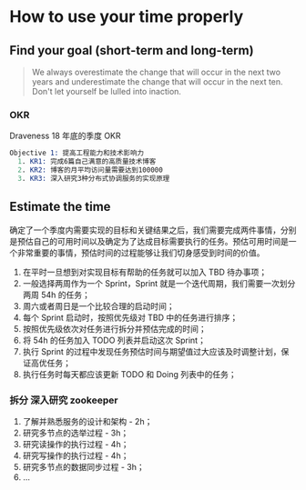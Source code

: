 # How to use your time properly

## Find your goal (short-term and long-term)

> We always overestimate the change that will occur in the next two years and underestimate the change that will occur in the next ten. Don't let yourself be lulled into inaction.

### OKR

Draveness 18 年底的季度 OKR

```s
Objective 1: 提高工程能力和技术影响力
  1. KR1: 完成6篇自己满意的高质量技术博客
  2. KR2: 博客的月平均访问量需要达到100000
  3. KR3: 深入研究3种分布式协调服务的实现原理
```

## Estimate the time

确定了一个季度内需要实现的目标和关键结果之后，我们需要完成两件事情，分别是预估自己的可用时间以及确定为了达成目标需要执行的任务。预估可用时间是一个非常重要的事情，预估时间的过程能够让我们切身感受到时间的价值。

1. 在平时一旦想到对实现目标有帮助的任务就可以加入 TBD 待办事项；
2. 一般选择两周作为一个 Sprint，Sprint 就是一个迭代周期，我们需要一次划分两周 54h 的任务；
3. 周六或者周日是一个比较合理的启动时间；
4. 每个 Sprint 启动时，按照优先级对 TBD 中的任务进行排序；
5. 按照优先级依次对任务进行拆分并预估完成的时间；
6. 将 54h 的任务加入 TODO 列表并启动这次 Sprint；
7. 执行 Sprint 的过程中发现任务预估时间与期望值过大应该及时调整计划，保证高优任务；
8. 执行任务时每天都应该更新 TODO 和 Doing 列表中的任务；

### 拆分 深入研究 zookeeper

1. 了解并熟悉服务的设计和架构 - 2h；
2. 研究多节点的选举过程 - 3h；
3. 研究读操作的执行过程 - 4h；
4. 研究写操作的执行过程 - 4h；
5. 研究多节点的数据同步过程 - 3h；
6. …
